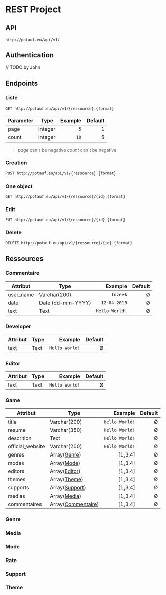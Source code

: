 
# REST Project #


## API ##
 
```
http://potauf.eu/api/v1/
```

## Authentication ##

// TODO by John


## Endpoints ##


### Liste ###

```
GET http://potauf.eu/api/v1/{ressource}.{format}
```

| Parameter     | Type          | Example  | Default  |
| ------------- | ------------- | --------:| --------:|
| page          | integer       |      `5` |        1 |
| count         | integer       |     `10` |        5 |

> *page* can't be negative
> *count* can't be negative

### Creation ###

```
POST http://potauf.eu/api/v1/{ressource}.{format}
```

### One object ###

```
GET http://potauf.eu/api/v1/{ressource}/{id}.{format}
```

### Edit ###

```
PUT http://potauf.eu/api/v1/{ressource}/{id}.{format}
```

### Delete ###

```
DELETE http://potauf.eu/api/v1/{ressource}/{id}.{format}
```

## Ressources ##

### Commentaire ###

| Attribut      | Type              | Example          | Default  |
| ------------- | ----------------- | ----------------:| --------:|
| user_name     | Varchar(200)      |         `fozeek` |        Ø |
| date          | Date (dd-mm-YYYY) |     `12-04-2015` |        Ø |
| text          | Text              |   `Hello World!` |        Ø |


### Developer ###

| Attribut      | Type              | Example          | Default  |
| ------------- | ----------------- | ----------------:| --------:|
| text          | Text              |   `Hello World!` |        Ø |


### Editor ###

| Attribut      | Type              | Example          | Default  |
| ------------- | ----------------- | ----------------:| --------:|
| text          | Text              |   `Hello World!` |        Ø |


### Game ###

| Attribut          | Type                                | Example          | Default  |
| ----------------- | ----------------------------------- | ----------------:| --------:|
| title             | Varchar(200)                        |   `Hello World!` |        Ø |
| resume            | Varchar(350)                        |   `Hello World!` |        Ø |
| descrition        | Text                                |   `Hello World!` |        Ø |
| official_website  | Varchar(200)                        |   `Hello World!` |        Ø |
| genres            | Array([Genre](#genre))              |          [1,3,4] |        Ø |
| modes             | Array([Mode](#mode))                |          [1,3,4] |        Ø |
| editors           | Array([Editor](#editor))            |          [1,3,4] |        Ø |
| themes            | Array([Theme](#theme))              |          [1,3,4] |        Ø |
| supports          | Array([Support](#support))          |          [1,3,4] |        Ø |
| medias            | Array([Media](#media))              |          [1,3,4] |        Ø |
| commentaires      | Array([Commentaire](#commentaire))  |          [1,3,4] |        Ø |


### Genre ###


### Media ###


### Mode ###


### Rate ###


### Support ###


### Theme ###

